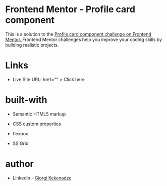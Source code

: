 # Frontend Mentor - Profile card component

This is a solution to the <a href="https://www.frontendmentor.io/challenges/profile-card-component-cfArpWshJ" > Profile card component challenge on Frontend Mentor. </a> Frontend Mentor challenges help you improve your coding skills by building realistic projects. 

# Links

* Live Site URL: <a> href="" > Click here </a>

# built-with

  * Semantic HTML5 markup

  * CSS custom properties 

  * flexbox
  
  * SS Grid

  # author 

  * Linkedin - <a href="https://www.linkedin.com/in/giorgi-kekenadze-b716a61a6/"> Giorgi Kekenadze</a>
